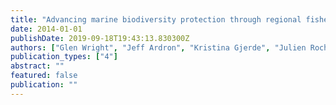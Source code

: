 ```yaml
---
title: "Advancing marine biodiversity protection through regional fisheries management: a review of high seas bottom fisheries closures"
date: 2014-01-01
publishDate: 2019-09-18T19:43:13.830300Z
authors: ["Glen Wright", "Jeff Ardron", "Kristina Gjerde", "Julien Rochette"]
publication_types: ["4"]
abstract: ""
featured: false
publication: ""
---
```


